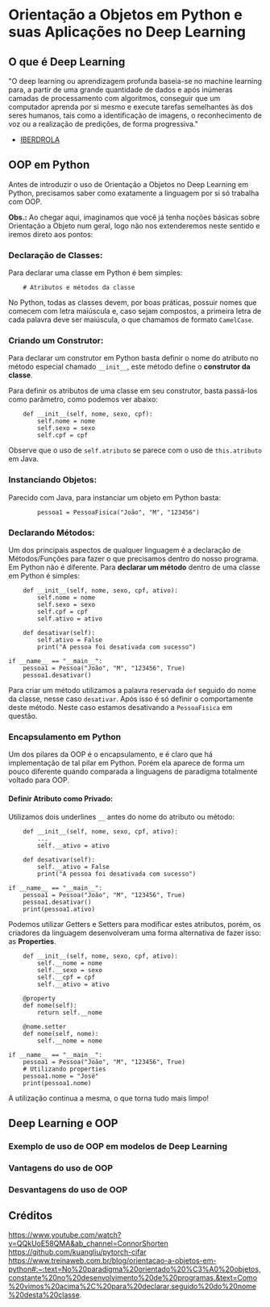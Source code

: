 # Orientação a Objetos em Python e suas Aplicações no Deep Learning
## O que é Deep Learning
"O deep learning ou aprendizagem profunda baseia-se no machine learning para, a partir de uma grande quantidade de dados e após inúmeras camadas de processamento com algoritmos, conseguir que um computador aprenda por si mesmo e execute tarefas semelhantes às dos seres humanos, tais como a identificação de imagens, o reconhecimento de voz ou a realização de predições, de forma progressiva."  
- [IBERDROLA](https://www.iberdrola.com/inovacao/deep-learning)

## OOP em Python
Antes de introduzir o uso de Orientação a Objetos no Deep Learning em Python, precisamos saber como exatamente a linguagem por si só trabalha com OOP.

**Obs.:** Ao chegar aqui, imaginamos que você já tenha noções básicas sobre Orientação a Objeto num geral, logo não nos extenderemos neste sentido e iremos direto aos pontos:

### Declaração de Classes:
Para declarar uma classe em Python é bem simples:  
```class PessoaFisica():
    # Atributos e métodos da classe
```
No Python, todas as classes devem, por boas práticas, possuir nomes que comecem com letra maiúscula e, caso sejam compostos, a primeira letra de cada palavra deve ser maiúscula, o que chamamos de formato ``CamelCase``.

### Criando um Construtor:
Para declarar um construtor em Python basta definir o nome do atributo no método especial chamado ``__init__``, este método define o **construtor da classe**.  

Para definir os atributos de uma classe em seu construtor, basta passá-los como parâmetro, como podemos ver abaixo:
```class PessoaFisica:
    def __init__(self, nome, sexo, cpf):
        self.nome = nome
        self.sexo = sexo
        self.cpf = cpf
```
Observe que o uso de ``self.atributo`` se parece com o uso de ``this.atributo`` em Java.

### Instanciando Objetos:
Parecido com Java, para instanciar um objeto em Python basta:
```if __name__ == "__main__":
        pessoa1 = PessoaFisica("João", "M", "123456")
```

### Declarando Métodos:
Um dos principais aspectos de qualquer linguagem é a declaração de Métodos/Funções para fazer o que precisamos dentro do nosso programa. Em Python não é diferente. Para **declarar um método** dentro de uma classe em Python é simples: 

```class PessoaFisica:
    def __init__(self, nome, sexo, cpf, ativo):
        self.nome = nome
        self.sexo = sexo
        self.cpf = cpf
        self.ativo = ativo
        
    def desativar(self):
        self.ativo = False
        print("A pessoa foi desativada com sucesso")

if __name__ == "__main__":
    pessoa1 = Pessoa("João", "M", "123456", True)
    pessoa1.desativar()
```

Para criar um método utilizamos a palavra reservada ``def`` seguido do nome da classe, nesse caso ``desativar``. Após isso é só definir o comportamente deste método. Neste caso estamos desativando a ``PessoaFisica`` em questão.

### Encapsulamento em Python
Um dos pilares da OOP é o encapsulamento, e é claro que há implementação de tal pilar em Python. Porém ela aparece de forma um pouco diferente quando comparada a linguagens de paradigma totalmente voltado para OOP.

#### Definir Atributo como Privado:
Utilizamos dois underlines ``__`` antes do nome do atributo ou método: 
```class Pessoa:
    def __init__(self, nome, sexo, cpf, ativo):
        ...
        self.__ativo = ativo
        
    def desativar(self):
        self.__ativo = False
        print("A pessoa foi desativada com sucesso")

if __name__ == "__main__":
    pessoa1 = Pessoa("João", "M", "123456", True)
    pessoa1.desativar()
    print(pessoa1.ativo)
```

Podemos utilizar Getters e Setters para modificar estes atributos, porém, os criadores da linguagem desenvolveram uma forma alternativa de fazer isso: as **Properties**.
```class Pessoa:
    def __init__(self, nome, sexo, cpf, ativo):
        self.__nome = nome
        self.__sexo = sexo
        self.__cpf = cpf
        self.__ativo = ativo

    @property
    def nome(self):
        return self.__nome
    
    @nome.setter
    def nome(self, nome):
        self.__nome = nome

if __name__ == "__main__":
    pessoa1 = Pessoa("João", "M", "123456", True)
    # Utilizando properties
    pessoa1.nome = "José"
    print(pessoa1.nome)
```

A utilização continua a mesma, o que torna tudo mais limpo!



## Deep Learning e OOP

### Exemplo de uso de OOP em modelos de Deep Learning

### Vantagens do uso de OOP
### Desvantagens do uso de OOP

## Créditos
https://www.youtube.com/watch?v=QQkUoE58QMA&ab_channel=ConnorShorten
https://github.com/kuangliu/pytorch-cifar
https://www.treinaweb.com.br/blog/orientacao-a-objetos-em-python#:~:text=No%20paradigma%20orientado%20%C3%A0%20objetos,constante%20no%20desenvolvimento%20de%20programas.&text=Como%20vimos%20acima%2C%20para%20declarar,seguido%20do%20nome%20desta%20classe.


